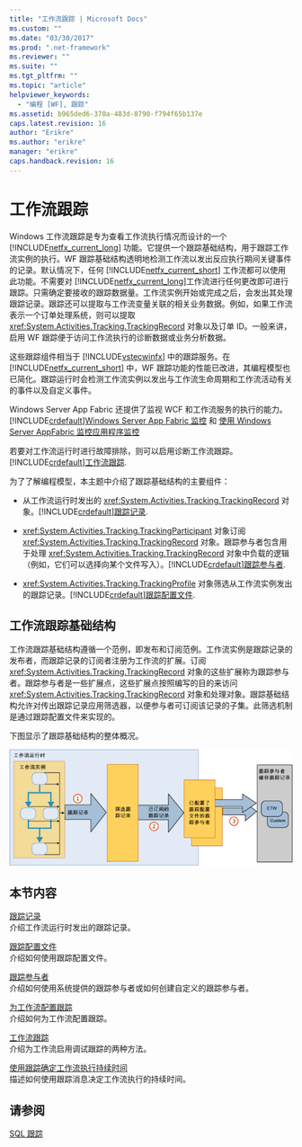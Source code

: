 ```yaml
---
title: "工作流跟踪 | Microsoft Docs"
ms.custom: ""
ms.date: "03/30/2017"
ms.prod: ".net-framework"
ms.reviewer: ""
ms.suite: ""
ms.tgt_pltfrm: ""
ms.topic: "article"
helpviewer_keywords: 
  - "编程 [WF], 跟踪"
ms.assetid: b965ded6-370a-483d-8790-f794f65b137e
caps.latest.revision: 16
author: "Erikre"
ms.author: "erikre"
manager: "erikre"
caps.handback.revision: 16
---
```

# 工作流跟踪
Windows 工作流跟踪是专为查看工作流执行情况而设计的一个 [!INCLUDE[netfx_current_long](../../../includes/netfx-current-long-md.md)] 功能。它提供一个跟踪基础结构，用于跟踪工作流实例的执行。WF 跟踪基础结构透明地检测工作流以发出反应执行期间关键事件的记录。默认情况下，任何 [!INCLUDE[netfx_current_short](../../../includes/netfx-current-short-md.md)] 工作流都可以使用此功能。不需要对 [!INCLUDE[netfx_current_long](../../../includes/netfx-current-long-md.md)]工作流进行任何更改即可进行跟踪。只需确定要接收的跟踪数据量。工作流实例开始或完成之后，会发出其处理跟踪记录。跟踪还可以提取与工作流变量关联的相关业务数据。例如，如果工作流表示一个订单处理系统，则可以提取 <xref:System.Activities.Tracking.TrackingRecord> 对象以及订单 ID。一般来讲，启用 WF 跟踪便于访问工作流执行的诊断数据或业务分析数据。  
  
 这些跟踪组件相当于 [!INCLUDE[vstecwinfx](../../../includes/vstecwinfx-md.md)] 中的跟踪服务。在 [!INCLUDE[netfx_current_short](../../../includes/netfx-current-short-md.md)] 中，WF 跟踪功能的性能已改进，其编程模型也已简化。跟踪运行时会检测工作流实例以发出与工作流生命周期和工作流活动有关的事件以及自定义事件。  
  
 Windows Server App Fabric 还提供了监视 WCF 和工作流服务的执行的能力。[!INCLUDE[crdefault](../../../includes/crdefault-md.md)][Windows Server App Fabric 监控](http://go.microsoft.com/fwlink/?LinkId=201273) 和 [使用 Windows Server AppFabric 监控应用程序监控](http://go.microsoft.com/fwlink/?LinkId=201287)  
  
 若要对工作流运行时进行故障排除，则可以启用诊断工作流跟踪。[!INCLUDE[crdefault](../../../includes/crdefault-md.md)][工作流跟踪](../../../docs/framework/windows-workflow-foundation//workflow-tracing.md).  
  
 为了了解编程模型，本主题中介绍了跟踪基础结构的主要组件：  
  
-   从工作流运行时发出的 <xref:System.Activities.Tracking.TrackingRecord> 对象。[!INCLUDE[crdefault](../../../includes/crdefault-md.md)][跟踪记录](../../../docs/framework/windows-workflow-foundation//tracking-records.md).  
  
-   <xref:System.Activities.Tracking.TrackingParticipant> 对象订阅 <xref:System.Activities.Tracking.TrackingRecord> 对象。跟踪参与者包含用于处理 <xref:System.Activities.Tracking.TrackingRecord> 对象中负载的逻辑（例如，它们可以选择向某个文件写入）。[!INCLUDE[crdefault](../../../includes/crdefault-md.md)][跟踪参与者](../../../docs/framework/windows-workflow-foundation//tracking-participants.md).  
  
-   <xref:System.Activities.Tracking.TrackingProfile> 对象筛选从工作流实例发出的跟踪记录。[!INCLUDE[crdefault](../../../includes/crdefault-md.md)][跟踪配置文件](../../../docs/framework/windows-workflow-foundation//tracking-profiles.md).  
  
## 工作流跟踪基础结构  
 工作流跟踪基础结构遵循一个范例，即发布和订阅范例。工作流实例是跟踪记录的发布者，而跟踪记录的订阅者注册为工作流的扩展。订阅 <xref:System.Activities.Tracking.TrackingRecord> 对象的这些扩展称为跟踪参与者。跟踪参与者是一些扩展点，这些扩展点按照编写的目的来访问 <xref:System.Activities.Tracking.TrackingRecord> 对象和处理对象。跟踪基础结构允许对传出跟踪记录应用筛选器，以便参与者可订阅该记录的子集。此筛选机制是通过跟踪配置文件来实现的。  
  
 下图显示了跟踪基础结构的整体概况。  
  
 ![工作流跟踪基础结构](../../../docs/framework/windows-workflow-foundation//media/wv.gif "WV")  
  
## 本节内容  
 [跟踪记录](../../../docs/framework/windows-workflow-foundation//tracking-records.md)  
 介绍工作流运行时发出的跟踪记录。  
  
 [跟踪配置文件](../../../docs/framework/windows-workflow-foundation//tracking-profiles.md)  
 介绍如何使用跟踪配置文件。  
  
 [跟踪参与者](../../../docs/framework/windows-workflow-foundation//tracking-participants.md)  
 介绍如何使用系统提供的跟踪参与者或如何创建自定义的跟踪参与者。  
  
 [为工作流配置跟踪](../../../docs/framework/windows-workflow-foundation//configuring-tracking-for-a-workflow.md)  
 介绍如何为工作流配置跟踪。  
  
 [工作流跟踪](../../../docs/framework/windows-workflow-foundation//workflow-tracing.md)  
 介绍为工作流启用调试跟踪的两种方法。  
  
 [使用跟踪确定工作流执行持续时间](../../../docs/framework/windows-workflow-foundation//determining-workflow-execution-duration-using-tracing.md)  
 描述如何使用跟踪消息决定工作流执行的持续时间。  
  
## 请参阅  
 [SQL 跟踪](../../../docs/framework/windows-workflow-foundation/samples/sql-tracking.md)